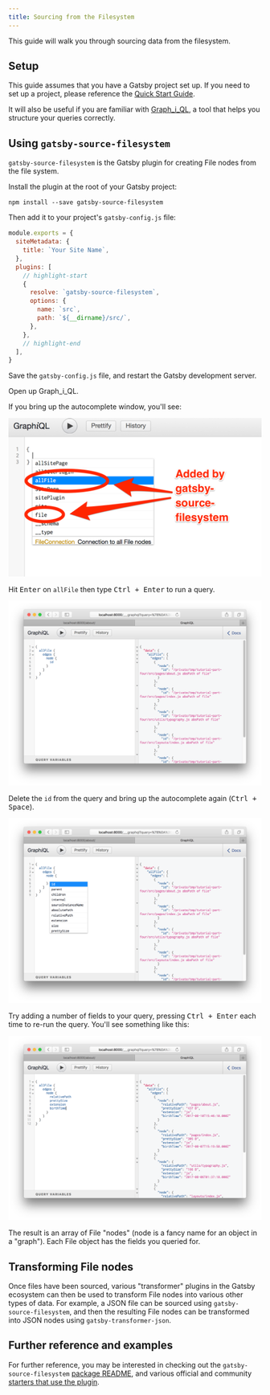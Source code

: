 ```yaml
---
title: Sourcing from the Filesystem
---
```


This guide will walk you through sourcing data from the filesystem.

## Setup

This guide assumes that you have a Gatsby project set up. If you need to set up a project, please reference the [Quick Start Guide](https://github.com/gatsbyjs/gatsby/tree/master/docs).

It will also be useful if you are familiar with [Graph_i_QL](/docs/introducing-graphiql/), a tool that helps you structure your queries correctly.

## Using `gatsby-source-filesystem`

`gatsby-source-filesystem` is the Gatsby plugin for creating File nodes from the file system.

Install the plugin at the root of your Gatsby project:

```shell
npm install --save gatsby-source-filesystem
```

Then add it to your project's `gatsby-config.js` file:

```javascript:title=gatsby-config.js
module.exports = {
  siteMetadata: {
    title: `Your Site Name`,
  },
  plugins: [
    // highlight-start
    {
      resolve: `gatsby-source-filesystem`,
      options: {
        name: `src`,
        path: `${__dirname}/src/`,
      },
    },
    // highlight-end
  ],
}
```

Save the `gatsby-config.js` file, and restart the Gatsby development server.

Open up Graph_i_QL.

If you bring up the autocomplete window, you'll see:

![graphiql-filesystem](images/graphiql-filesystem.png)

Hit <kbd>Enter</kbd> on `allFile` then type <kbd>Ctrl + Enter</kbd> to run a
query.

![filesystem-query](images/filesystem-query.png)

Delete the `id` from the query and bring up the autocomplete again (<kbd>Ctrl +
Space</kbd>).

![filesystem-autocomplete](images/filesystem-autocomplete.png)

Try adding a number of fields to your query, pressing <kbd>Ctrl + Enter</kbd>
each time to re-run the query. You'll see something like this:

![allfile-query](images/allfile-query.png)

The result is an array of File "nodes" (node is a fancy name for an object in a
"graph"). Each File object has the fields you queried for.

## Transforming File nodes

Once files have been sourced, various "transformer" plugins in the Gatsby ecosystem can then be used to transform File nodes into various other types of data. For example, a JSON file can be sourced using `gatsby-source-filesystem`, and then the resulting File nodes can be transformed into JSON nodes using `gatsby-transformer-json`.

## Further reference and examples

For further reference, you may be interested in checking out the `gatsby-source-filesystem` [package README](/packages/gatsby-source-filesystem/), and various official and community [starters that use the plugin](/starters/?d=gatsby-source-filesystem).
